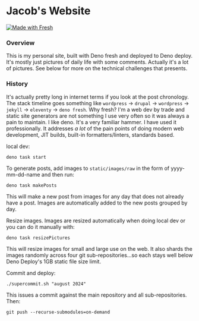 # Jacob's Website

[![Made with Fresh](https://fresh.deno.dev/fresh-badge.svg)](https://fresh.deno.dev)

### Overview

This is my personal site, built with Deno fresh and deployed to Deno deploy.
It's mostly just pictures of daily life with some comments. Actually it's a lot
of pictures. See below for more on the technical challenges that presents.

### History

It's actually pretty long in internet terms if you look at the post chronology.
The stack timeline goes something like `wordpress` &rarr; `drupal` &rarr;
`wordpress` &rarr; `jekyll` &rarr; `eleventy` &rarr; `deno fresh`. Why fresh?
I'm a web dev by trade and static site generators are not something I use very
often so it was always a pain to maintain. I like deno. It's a very familiar
hammer. I have used it professionally. It addresses _a lot_ of the pain points
of doing modern web development, JIT builds, built-in formatters/linters,
standards based.

local dev:

```
deno task start
```

To generate posts, add images to `static/images/raw` in the form of
yyyy-mm-dd-name and then run:

```
deno task makePosts
```

This will make a new post from images for any day that does not already have a
post. Images are automatically added to the new posts grouped by day.

Resize images. Images are resized automatically when doing local dev or you can
do it manually with:

```
deno task resizePictures
```

This will resize images for small and large use on the web. It also shards the
images randomly across four git sub-repositories...so each stays well below Deno
Deploy's 1GB static file size limit.

Commit and deploy:

```
./supercommit.sh "august 2024"
```

This issues a commit against the main repository and all sub-repositories. Then:

```
git push --recurse-submodules=on-demand
```
